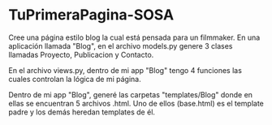 # TuPrimeraPagina-SOSA

Cree una página estilo blog la cual está pensada para un filmmaker.
En una aplicación llamada "Blog", en el archivo models.py genere 3 clases llamadas Proyecto, Publicacion y Contacto.

En el archivo views.py, dentro de mi app "Blog" tengo 4 funciones las cuales controlan la lógica de mi página.

Dentro de mi app "Blog", generé las carpetas "templates/Blog" donde en ellas se encuentran 5 archivos .html.
Uno de ellos (base.html) es el template padre y los demás heredan templates de él.